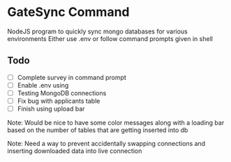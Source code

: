 # GateSync Command

NodeJS program to quickly sync mongo databases for various environments
Either use .env or follow command prompts given in shell

## Todo

- [ ] Complete survey in command prompt
- [ ] Enable .env using
- [ ] Testing MongoDB connections
- [ ] Fix bug with applicants table
- [ ] Finish using upload bar

Note: Would be nice to have some color messages along with a loading bar based on the number of tables that are getting inserted into db

Note: Need a way to prevent accidentally swapping connections and inserting downloaded data into live connection
